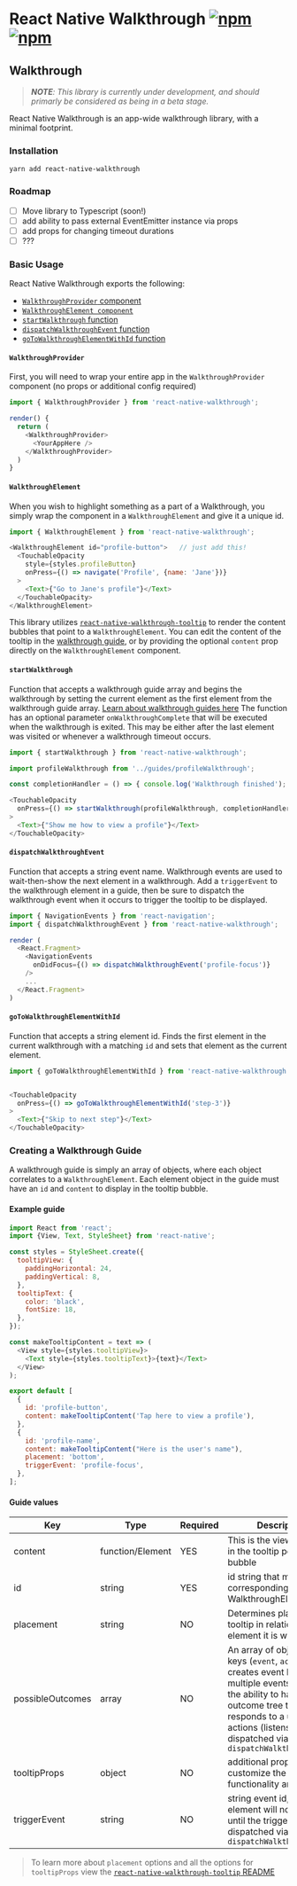 # React Native Walkthrough [![npm](https://img.shields.io/npm/v/react-native-walkthrough.svg)](https://www.npmjs.com/package/react-native-walkthrough) [![npm](https://img.shields.io/npm/dm/react-native-walkthrough.svg)](https://www.npmjs.com/package/react-native-walkthrough)

## Walkthrough

> _**NOTE**: This library is currently under development, and should primarly be considered as being in a beta stage._

React Native Walkthrough is an app-wide walkthrough library, with a minimal footprint. 

### Installation

```
yarn add react-native-walkthrough
```

### Roadmap
- [ ] Move library to Typescript (soon!)
- [ ] add ability to pass external EventEmitter instance via props
- [ ] add props for changing timeout durations
- [ ] ???

### Basic Usage

React Native Walkthrough exports the following:

  - [`WalkthroughProvider` component](#walkthroughprovider)
  - [`WalkthroughElement component`](#walkthroughelement)
  - [`startWalkthrough` function](#startwalkthrough)
  - [`dispatchWalkthroughEvent` function](#dispatchwalkthroughevent)
  - [`goToWalkthroughElementWithId` function](#gotowalkthroughelementwithid)
    

#### `WalkthroughProvider`

First, you will need to wrap your entire app in the `WalkthroughProvider` component (no props or additional config required)

```js
import { WalkthroughProvider } from 'react-native-walkthrough';

render() {
  return (
    <WalkthroughProvider>
      <YourAppHere />
    </WalkthroughProvider>
  )  
}
```

#### `WalkthroughElement`

When you wish to highlight something as a part of a Walkthrough, you simply wrap the component in a `WalkthroughElement` and give it a unique id. 

```js
import { WalkthroughElement } from 'react-native-walkthrough';

<WalkthroughElement id="profile-button">   // just add this!
  <TouchableOpacity
    style={styles.profileButton}
    onPress={() => navigate('Profile', {name: 'Jane'})}
  >
    <Text>{"Go to Jane's profile"}</Text>
  </TouchableOpacity>
</WalkthroughElement>
```

This library utilizes [`react-native-walkthrough-tooltip`](https://github.com/jasongaare/react-native-walkthrough-tooltip) to render the content bubbles that point to a `WalkthroughElement`. You can edit the content of the tooltip in the [walkthrough guide](#creating-a-walkthrough-guide), or by providing the optional `content` prop directly on the `WalkthroughElement` component.

#### `startWalkthrough`

 Function that accepts a walkthrough guide array and begins the walkthrough by setting the current element as the first element from the walkthrough guide array. [Learn about walkthrough guides here](#creating-a-walkthrough-guide)
The function has an optional parameter `onWalkthroughComplete` that will be executed when the walkthrough is exited.
This may be either after the last element was visited or whenever a walkthrough timeout occurs.

```js
import { startWalkthrough } from 'react-native-walkthrough';

import profileWalkthrough from '../guides/profileWalkthrough';

const completionHandler = () => { console.log('Walkthrough finished'); };

<TouchableOpacity
  onPress={() => startWalkthrough(profileWalkthrough, completionHandler)}
>
  <Text>{"Show me how to view a profile"}</Text>
</TouchableOpacity>
```

#### `dispatchWalkthroughEvent`

Function that accepts a string event name. Walkthrough events are used to wait-then-show the next element in a walkthrough. Add a `triggerEvent` to the walkthrough element in a guide, then be sure to dispatch the walkthrough event when it occurs to trigger the tooltip to be displayed.  

```js
import { NavigationEvents } from 'react-navigation';
import { dispatchWalkthroughEvent } from 'react-native-walkthrough';

render (
  <React.Fragment>
    <NavigationEvents
      onDidFocus={() => dispatchWalkthroughEvent('profile-focus')}
    />
    ...
  </React.Fragment>
)
```

#### `goToWalkthroughElementWithId`

Function that accepts a string element id. Finds the first element in the current walkthrough with a matching `id` and sets that element as the current element.  

```js
import { goToWalkthroughElementWithId } from 'react-native-walkthrough';


<TouchableOpacity
  onPress={() => goToWalkthroughElementWithId('step-3')}
>
  <Text>{"Skip to next step"}</Text>
</TouchableOpacity>

```

### Creating a Walkthrough Guide

A walkthrough guide is simply an array of objects, where each object correlates to a `WalkthroughElement`. Each element object in the guide must have an `id` and `content` to display in the tooltip bubble. 

#### Example guide
```js
import React from 'react';
import {View, Text, StyleSheet} from 'react-native';

const styles = StyleSheet.create({
  tooltipView: {
    paddingHorizontal: 24,
    paddingVertical: 8,
  },
  tooltipText: {
    color: 'black',
    fontSize: 18,
  },
});

const makeTooltipContent = text => (
  <View style={styles.tooltipView}>
    <Text style={styles.tooltipText}>{text}</Text>
  </View>
);

export default [
  {
    id: 'profile-button',
    content: makeTooltipContent('Tap here to view a profile'),
  },
  {
    id: 'profile-name',
    content: makeTooltipContent("Here is the user's name"),
    placement: 'bottom',
    triggerEvent: 'profile-focus',
  },
];
```

#### Guide values

|Key|Type|Required|Description|
|---|----|-----|----|
|content|function/Element| YES | This is the view displayed in the tooltip popover bubble |
|id|string|YES|id string that matches the corresponding WalkthroughElement|
|placement|string|NO | Determines placement of tooltip in relation to the element it is wrapping
|possibleOutcomes|array|NO|An array of objects with keys (`event`, `action`) that creates event listeners for multiple events to provide the ability to have an outcome tree that responds to a user's actions (listens to events dispatched via `dispatchWalkthroughEvent`|
|tooltipProps|object|NO|additional props to customize the tooltip functionality and style
|triggerEvent|string|NO|string event id, this element will not appear until the triggerEvent is dispatched via `dispatchWalkthroughEvent`


> To learn more about `placement` options and all the options for `tooltipProps` view the [`react-native-walkthrough-tooltip` README](https://github.com/jasongaare/react-native-walkthrough-tooltip#props)
